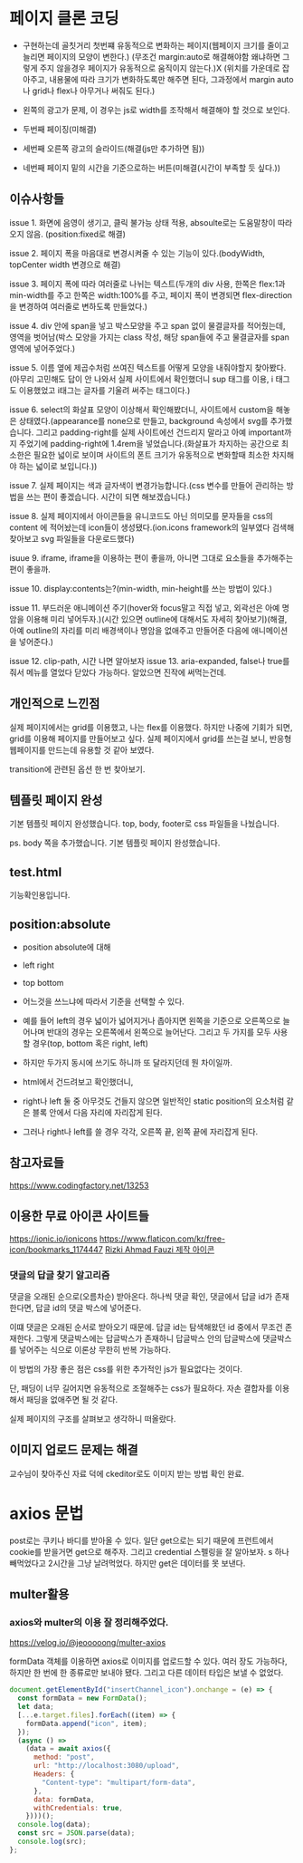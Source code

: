 # 페이지 클론 코딩

- 구현하는데 골칫거리 첫번쨰 유동적으로 변화하는 페이지(웹페이지 크기를 줄이고 늘리면 페이지의 모양이 변한다.) (무조건 margin:auto로 해결해야함 왜냐하면 그렇게 주지 않을경우 페이지가 유동적으로 움직이지 않는다.)X
  (위치를 가운데로 잡아주고, 내용물에 따라 크기가 변화하도록만 해주면 된다, 그과정에서 margin auto나 grid나 flex나 아무거나 써줘도 된다.)
- 왼쪽의 광고가 문제, 이 경우는 js로 width를 조작해서 해결해야 할 것으로 보인다.

- 두번째 페이징(미해결)
- 세번째 오른쪽 광고의 슬라이드(해결(js만 추가하면 됨))
- 네번째 페이지 밑의 시간을 기준으로하는 버튼(미해결(시간이 부족할 듯 싶다.))

## 이슈사항들

issue 1. 화면에 음영이 생기고, 클릭 불가능 상태 적용, absoulte로는 도움말창이 따라오지 않음. (position:fixed로 해결)

issue 2. 페이지 폭을 마음대로 변경시켜줄 수 있는 기능이 있다.(bodyWidth, topCenter width 변경으로 해결)

issue 3. 페이지 폭에 따라 여러줄로 나뉘는 텍스트(두개의 div 사용, 한쪽은 flex:1과 min-width를 주고 한쪽은 width:100%를 주고, 페이지 폭이 변경되면 flex-direction을 변경하여 여러줄로 변하도록 만들었다.)

issue 4. div 안에 span을 넣고 박스모양을 주고 span 없이 물결글자를 적어줬는데, 영역을 벗어남(박스 모양을 가지는 class 작성, 해당 span들에 주고 물결글자를 span 영역에 넣어주었다.)

issue 5. 이름 옆에 제곱수처럼 쓰여진 텍스트를 어떻게 모양을 내줘야할지 찾아봤다.(아무리 고민해도 답이 안 나와서 실제 사이트에서 확인했더니 sup 태그를 이용, i 태그도 이용했었고 i태그는 글자를 기울려 써주는 태그이다.)

issue 6. select의 화살표 모양이 이상해서 확인해봤더니, 사이트에서 custom을 해놓은 상태였다.(appearance를 none으로 만들고, background 속성에서 svg를 추가했습니다. 그리고 padding-right를 실제 사이트에선 건드리지 말라고 아예 important까지 주었기에 padding-right에 1.4rem을 넣었습니다.(화살표가 차지하는 공간으로 최소한은 필요한 넓이로 보이며 사이트의 폰트 크기가 유동적으로 변화할때 최소한 차지해야 하는 넓이로 보입니다.))

issue 7. 실제 페이지는 색과 글자색이 변경가능합니다.(css 변수를 만들어 관리하는 방법을 쓰는 편이 좋겠습니다. 시간이 되면 해보겠습니다.)

issue 8. 실제 페이지에서 아이콘들을 유니코드도 아닌 의미모를 문자들을 css의 content 에 적어놨는데 icon들이 생성됐다.(ion.icons framework의 일부였다 검색해 찾아보고 svg 파일들을 다운로드했다)

isuue 9. iframe, iframe을 이용하는 편이 좋을까, 아니면 그대로 요소들을 추가해주는 편이 좋을까.

issue 10. display:contents는?(min-width, min-height를 쓰는 방법이 있다.)

issue 11. 부드러운 애니메이션 주기(hover와 focus말고 직접 넣고, 외곽선은 아예 명암을 이용해 미리 넣어두자.)(시간 있으면 outline에 대해서도 자세히 찾아보기)(해결, 아예 outline의 자리를 미리 배경색이나 명암을 없애주고 만들어준 다음에 애니메이션을 넣어준다.)

issue 12. clip-path, 시간 나면 알아보자
issue 13. aria-expanded, false나 true를 줘서 메뉴를 열었다 닫았다 가능하다. 알았으면 진작에 써먹는건데.

## 개인적으로 느낀점

실제 페이지에서는 grid를 이용했고, 나는 flex를 이용했다. 하지만 나중에 기회가 되면, grid를 이용해 페이지를 만들어보고 싶다. 실제 페이지에서 grid를 쓰는걸 보니, 반응형 웹페이지를 만드는데 유용할 것 같아 보였다.

transition에 관련된 옵션 한 번 찾아보기.

## 템플릿 페이지 완성

기본 템플릿 페이지 완성했습니다.
top, body, footer로 css 파일들을 나눴습니다.

ps. body 쪽을 추가했습니다. 기본 템플릿 페이지 완성했습니다.

## test.html

기능확인용입니다.

## position:absolute

- position absolute에 대해
- left right
- top bottom
- 어느것을 쓰느냐에 따라서 기준을 선택할 수 있다.
- 예를 들어 left의 경우 넓이가 넓어지거나 좁아지면 왼쪽을 기준으로 오른쪽으로 늘어나며 반대의 경우는 오른쪽에서 왼쪽으로 늘어난다. 그리고 두 가지를 모두 사용할 경우(top, bottom 혹은 right, left)

- 하지만 두가지 동시에 쓰기도 하니까 또 달라지던데 뭔 차이일까.
- html에서 건드려보고 확인했더니,
- right나 left 둘 중 아무것도 건들지 않으면 일반적인 static position의 요소처럼 같은 블록 안에서 다음 자리에 자리잡게 된다.
- 그러나 right나 left를 쓸 경우 각각, 오른쪽 끝, 왼쪽 끝에 자리잡게 된다.

## 참고자료들

https://www.codingfactory.net/13253

## 이용한 무료 아이콘 사이트들

https://ionic.io/ionicons
https://www.flaticon.com/kr/free-icon/bookmarks_1174447
<a href="https://kr.freepik.com/search#uuid=ea518db0-4f1f-452f-a1f9-b80d6a722ee9">Rizki Ahmad Fauzi 제작 아이콘</a>

### 댓글의 답글 찾기 알고리즘

댓글을 오래된 순으로(오름차순) 받아온다. 하나씩 댓글 확인, 댓글에서 답글 id가 존재한다면, 답글 id의 댓글 박스에 넣어준다.

이떄 댓글은 오래된 순서로 받아오기 때문에. 답글 id는 탐색해왔던 id 중에서 무조건 존재한다. 그렇게 댓글박스에는 답글박스가 존재하니 답글박스 안의 답글박스에 댓글박스를 넣어주는 식으로 이론상 무한히 반복 가능하다.

이 방법의 가장 좋은 점은 css를 위한 추가적인 js가 필요없다는 것이다.

단, 패딩이 너무 길어지면 유동적으로 조절해주는 css가 필요하다. 자손 결합자를 이용해서 패딩을 없애주면 될 것 같다.

실제 페이지의 구조를 살펴보고 생각하니 떠올랐다.

## 이미지 업로드 문제는 해결

교수님이 찾아주신 자료 덕에 ckeditor로도 이미지 받는 방법 확인 완료.

# axios 문법

post로는 쿠키나 바디를 받아올 수 있다.
일단 get으로는 되기 때문에 프런트에서 cookie를 받을거면 get으로 해주자.
그리고 credential 스펠링을 잘 알아보자. s 하나 빼먹었다고 2시간을 그냥 날려먹었다.
하지만 get은 데이터를 못 보낸다.

## multer활용

### axios와 multer의 이용 잘 정리해주었다.

https://velog.io/@jeooooong/multer-axios

formData 객체를 이용하면 axios로 이미지를 업로드할 수 있다. 여러 장도 가능하다, 하지만 한 번에 한 종류로만 보내야 됐다. 그리고 다른 데이터 타입은 보낼 수 없었다.

```js
document.getElementById("insertChannel_icon").onchange = (e) => {
  const formData = new FormData();
  let data;
  [...e.target.files].forEach((item) => {
    formData.append("icon", item);
  });
  (async () =>
    (data = await axios({
      method: "post",
      url: "http://localhost:3080/upload",
      Headers: {
        "Content-type": "multipart/form-data",
      },
      data: formData,
      withCredentials: true,
    })))();
  console.log(data);
  const src = JSON.parse(data);
  console.log(src);
};
```

